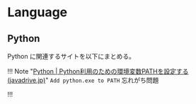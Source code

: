 # Language

## Python 

Python に関連するサイトを以下にまとめる。

!!! Note  "[Python | Python利用のための環境変数PATHを設定する (javadrive.jp)](https://www.javadrive.jp/python/install/index3.html)"
    `Add python.exe to PATH` 忘れがち問題

!!! 
